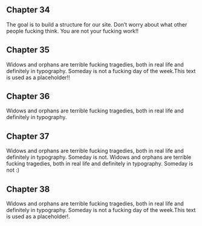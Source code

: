 ## Chapter 34

The goal is to build a structure for our site. Don’t worry about what other people fucking think. You are not your fucking work!!

## Chapter 35

Widows and orphans are terrible fucking tragedies, both in real life and definitely in typography. Someday is not a fucking day of the week.This text is used as a placeholder!!

## Chapter 36

Widows and orphans are terrible fucking tragedies, both in real life and definitely in typography.

## Chapter 37

Widows and orphans are terrible fucking tragedies, both in real life and definitely in typography. Someday is not. Widows and orphans are terrible fucking tragedies, both in real life and definitely in typography. Someday is not :)

## Chapter 38

Widows and orphans are terrible fucking tragedies, both in real life and definitely in typography. Someday is not a fucking day of the week.This text is used as a placeholder!.
